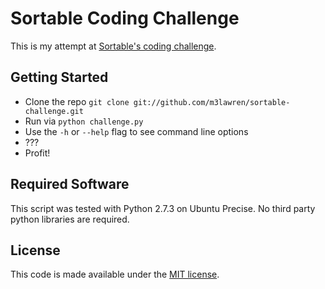 # Sortable Coding Challenge

This is my attempt at [Sortable's coding challenge](http://sortable.com/blog/coding-challenge/).

## Getting Started

- Clone the repo `git clone git://github.com/m3lawren/sortable-challenge.git`
- Run via `python challenge.py`
- Use the `-h` or `--help` flag to see command line options
- ???
- Profit!

## Required Software

This script was tested with Python 2.7.3 on Ubuntu Precise. No third party python libraries are required.

## License

This code is made available under the [MIT license](http://opensource.org/licenses/MIT).
